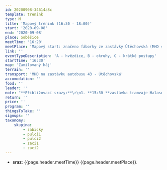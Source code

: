 ```yaml
---
id: 20200908-34614a8c
template: trenink
type: M
title: 'Mapový trénink (16:30 - 18:00)'
start: '2020-09-08'
end: '2020-09-08'
place: Soběšice
meetTime: '16:20'
meetPlace: 'Mapový start: značeno fáborky ze zastávky Útěchovská (MHD 43)'
link: ''
eventTypeDescription: 'A - hvězdice, B - okruhy, C - krátké postupy'
startTime: '16:30'
map: 'Zamilovaný háj'
terrain: ''
transport: 'MHD na zastávku autobusu 43 - Útěchovská'
accomodation: ''
food: ''
leader: ''
note: "**Přibližovací srazy:**\r\n1. **15:30 **zastávka tramvaje Halasovo náměstí (Alena Finstrlová - 605 440 445) *(Odjezd po 15:30\tautobus 57 - Klarisky 15:44, 15:53 autobus 43 - Útěchovská,15:56)*\r\n2. **15:25 **zastávka autobusu Skácelova (Andrea Firešová - 728 362 804) *(Odjezd po 15:25\tsměr Královo Pole - nádraží, odjezd 15:38 nebo 15:48 autobus 43 - Útěchovská)*\r\n3. **16:00 **zastávka autobusu 43 - Útěchovská"
return: ''
price: ''
program: ''
thingsToTake: ''
signups: ''
taxonomy:
    skupina:
        - zabicky
        - pulci1
        - pulci2
        - zaci1
        - zaci2
---
```


* **sraz**: {{page.header.meetTime}} {{page.header.meetPlace}}.
